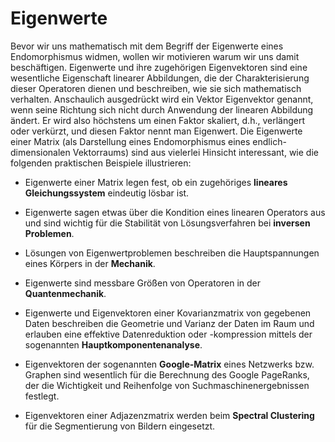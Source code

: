 Eigenwerte
============================

Bevor wir uns mathematisch mit dem Begriff der Eigenwerte eines Endomorphismus widmen, wollen wir motivieren warum wir uns damit beschäftigen.
Eigenwerte und ihre zugehörigen Eigenvektoren sind eine wesentliche Eigenschaft linearer Abbildungen, die der Charakterisierung dieser Operatoren dienen und beschreiben, wie sie sich mathematisch verhalten.
Anschaulich ausgedrückt wird ein Vektor Eigenvektor genannt, wenn seine Richtung sich nicht durch Anwendung der linearen Abbildung ändert.
Er wird also höchstens um einen Faktor skaliert, d.h., verlängert oder verkürzt, und diesen Faktor nennt man Eigenwert.
Die Eigenwerte einer Matrix (als Darstellung eines Endomorphismus eines endlich-dimensionalen Vektorraums) sind aus vielerlei Hinsicht interessant, wie die folgenden praktischen Beispiele illustrieren:

* Eigenwerte einer Matrix legen fest, ob ein zugehöriges **lineares Gleichungssystem** eindeutig lösbar ist.

* Eigenwerte sagen etwas über die Kondition eines linearen Operators aus und sind wichtig für die Stabilität von Lösungsverfahren bei **inversen Problemen**.

* Lösungen von Eigenwertproblemen beschreiben die Hauptspannungen eines Körpers in der **Mechanik**.

* Eigenwerte sind messbare Größen von Operatoren in der **Quantenmechanik**.

* Eigenwerte und Eigenvektoren einer Kovarianzmatrix von gegebenen Daten beschreiben die Geometrie und Varianz der Daten im Raum und erlauben eine effektive Datenreduktion oder -kompression mittels der sogenannten **Hauptkomponentenanalyse**.

* Eigenvektoren der sogenannten **Google-Matrix** eines Netzwerks bzw. Graphen sind wesentlich für die Berechnung des Google PageRanks, der die Wichtigkeit und Reihenfolge von Suchmaschinenergebnissen festlegt.

* Eigenvektoren einer Adjazenzmatrix werden beim **Spectral Clustering** für die Segmentierung von Bildern eingesetzt.
